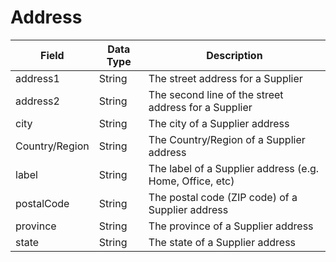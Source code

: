 # Address

| Field<br> | Data Type<br> | Description<br> |
|  --- |  --- |  --- | 
| address1<br> | String<br> | The street address for a Supplier<br> |
| address2<br> | String<br> | The second line of the street address for a Supplier<br> |
| city<br> | String<br> | The city of a Supplier address<br> |
| Country/Region<br> | String<br> | The Country/Region of a Supplier address<br> |
| label<br> | String<br> | The label of a Supplier address \(e.g. Home, Office, etc\)<br> |
| postalCode<br> | String<br> | The postal code \(ZIP code\) of a Supplier address<br> |
| province<br> | String<br> | The province of a Supplier address<br> |
| state<br> | String<br> | The state of a Supplier address<br> |

